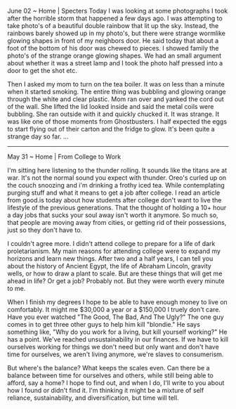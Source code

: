 June 02 ~ Home | Specters
Today I was looking at some photographs I took after the horrible storm that happened a few days ago. I was attempting to take photo's of a beautiful double rainbow that lit up the sky. Instead, the rainbows barely showed up in my photo's, but there were strange wormlike glowing shapes in front of my neighbors door. He said today that about a foot of the bottom of his door was chewed to pieces. I showed family the photo's of the strange orange glowing shapes. We had an small argument about whether it was a street lamp and I took the photo half pressed into a door to get the shot etc.
 
Then I asked my mom to turn on the tea boiler. It was on less than a minute when it started smoking. The entire thing was bubbling and glowing orange through the white and clear plastic. Mom ran over and yanked the cord out of the wall. She lifted the lid looked inside and said the metal coils were bubbling. She ran outside with it and quickly chucked it. It was strange. It was like one of those moments from Ghostbusters. I half expected the eggs to start flying out of their carton and the fridge to glow. It's been quite a strange day so far. ...

<hr>
May 31 ~ Home | From College to Work

I'm sitting here listening to the thunder rolling. It sounds like the titans are at war. It's not the normal sound you expect with thunder. Oreo's curled up on the couch snoozing and i'm drinking a frothy iced tea. While contemplating purging stuff and what it means to get a job after college.  I read an article from good.is today about how students after college don't want to live the lifestyle of the previous generations. That the thought of holding a 10+ hour a day jobs that sucks your soul away isn't worth it anymore. So much so, that people are moving away from cities, or getting rid of their possessions, just so they don't have to. 

I couldn't agree more. I didn't attend college to prepare for a life of dark proletarianism. My main reasons for attending college were to expand my horizons and learn new things. After two and a half years, I can tell you about the history of Ancient Egypt, the life of Abraham Lincoln, gravity wells, or how to draw a plant to scale. But are these things that will get me ahead in life? Or get a job? Probably not. But they were worth every minute to me. 

When I finish my degrees I hope to be able to have enough money to live on comfortably. It might me $30,000 a year or a $150,000 I truely don't care. Have you ever watched "The Good, The Bad, And The Ugly?" The one guy comes in to get three other guys to help him kill "blondie." He says something like, "Why do you work for a living, but kill yourself working?" He has a point. We've reached unsustainability in our finances. If we have to kill ourselves working for things we don't need but only want and don't have time for ourselves, we aren't living anymore, we're slaves to consumerism.

But where's the balance? What keeps the scales even. Can there be a balance between time for ourselves and others, while still being able to afford, say a home? I hope to find out, and when I do, I'll write to you about how I found or didn't find it. I'm thinking it might be a mixture of self reliance, sustainability, and diversification, but time will tell.
 